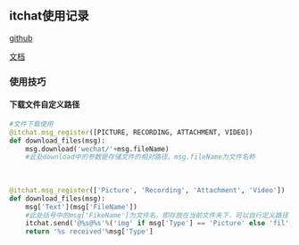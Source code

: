 ## itchat使用记录

[github](https://github.com/littlecodersh/ItChat)

[文档](https://itchat.readthedocs.io/zh/latest/)

### 使用技巧

#### 下载文件自定义路径

```python
#文件下载使用
@itchat.msg_register([PICTURE, RECORDING, ATTACHMENT, VIDEO])
def download_files(msg):
    msg.download('wechat/'+msg.fileName)
    #此处download中的参数是存储文件的相对路径。msg.fileName为文件名称
    
    
    
@itchat.msg_register(['Picture', 'Recording', 'Attachment', 'Video'])
def download_files(msg):
    msg['Text'](msg['FileName'])
    #此处括号中的msg['FikeName']为文件名，即存放在当前文件夹下，可以自行定义路径
    itchat.send('@%s@%s'%('img' if msg['Type'] == 'Picture' else 'fil', msg['FileName']), msg['FromUserName'])
    return '%s received'%msg['Type']
```

